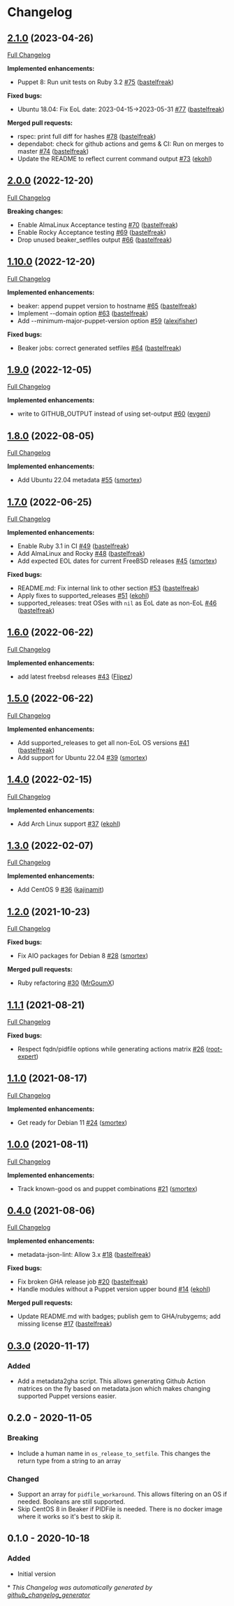 # Changelog

## [2.1.0](https://github.com/voxpupuli/puppet_metadata/tree/2.1.0) (2023-04-26)

[Full Changelog](https://github.com/voxpupuli/puppet_metadata/compare/2.0.0...2.1.0)

**Implemented enhancements:**

- Puppet 8: Run unit tests on Ruby 3.2 [\#75](https://github.com/voxpupuli/puppet_metadata/pull/75) ([bastelfreak](https://github.com/bastelfreak))

**Fixed bugs:**

- Ubuntu 18.04: Fix EoL date: 2023-04-15-\>2023-05-31 [\#77](https://github.com/voxpupuli/puppet_metadata/pull/77) ([bastelfreak](https://github.com/bastelfreak))

**Merged pull requests:**

- rspec: print full diff for hashes [\#78](https://github.com/voxpupuli/puppet_metadata/pull/78) ([bastelfreak](https://github.com/bastelfreak))
- dependabot: check for github actions and gems & CI: Run on merges to master [\#74](https://github.com/voxpupuli/puppet_metadata/pull/74) ([bastelfreak](https://github.com/bastelfreak))
- Update the README to reflect current command output [\#73](https://github.com/voxpupuli/puppet_metadata/pull/73) ([ekohl](https://github.com/ekohl))

## [2.0.0](https://github.com/voxpupuli/puppet_metadata/tree/2.0.0) (2022-12-20)

[Full Changelog](https://github.com/voxpupuli/puppet_metadata/compare/1.10.0...2.0.0)

**Breaking changes:**

- Enable AlmaLinux Acceptance testing [\#70](https://github.com/voxpupuli/puppet_metadata/pull/70) ([bastelfreak](https://github.com/bastelfreak))
- Enable Rocky Acceptance testing [\#69](https://github.com/voxpupuli/puppet_metadata/pull/69) ([bastelfreak](https://github.com/bastelfreak))
- Drop unused beaker\_setfiles output [\#66](https://github.com/voxpupuli/puppet_metadata/pull/66) ([bastelfreak](https://github.com/bastelfreak))

## [1.10.0](https://github.com/voxpupuli/puppet_metadata/tree/1.10.0) (2022-12-20)

[Full Changelog](https://github.com/voxpupuli/puppet_metadata/compare/1.9.0...1.10.0)

**Implemented enhancements:**

- beaker: append puppet version to hostname [\#65](https://github.com/voxpupuli/puppet_metadata/pull/65) ([bastelfreak](https://github.com/bastelfreak))
- Implement --domain option [\#63](https://github.com/voxpupuli/puppet_metadata/pull/63) ([bastelfreak](https://github.com/bastelfreak))
- Add --minimum-major-puppet-version option [\#59](https://github.com/voxpupuli/puppet_metadata/pull/59) ([alexjfisher](https://github.com/alexjfisher))

**Fixed bugs:**

- Beaker jobs: correct generated setfiles [\#64](https://github.com/voxpupuli/puppet_metadata/pull/64) ([bastelfreak](https://github.com/bastelfreak))

## [1.9.0](https://github.com/voxpupuli/puppet_metadata/tree/1.9.0) (2022-12-05)

[Full Changelog](https://github.com/voxpupuli/puppet_metadata/compare/1.8.0...1.9.0)

**Implemented enhancements:**

- write to GITHUB\_OUTPUT instead of using set-output [\#60](https://github.com/voxpupuli/puppet_metadata/pull/60) ([evgeni](https://github.com/evgeni))

## [1.8.0](https://github.com/voxpupuli/puppet_metadata/tree/1.8.0) (2022-08-05)

[Full Changelog](https://github.com/voxpupuli/puppet_metadata/compare/1.7.0...1.8.0)

**Implemented enhancements:**

- Add Ubuntu 22.04 metadata [\#55](https://github.com/voxpupuli/puppet_metadata/pull/55) ([smortex](https://github.com/smortex))

## [1.7.0](https://github.com/voxpupuli/puppet_metadata/tree/1.7.0) (2022-06-25)

[Full Changelog](https://github.com/voxpupuli/puppet_metadata/compare/1.6.0...1.7.0)

**Implemented enhancements:**

- Enable Ruby 3.1 in CI [\#49](https://github.com/voxpupuli/puppet_metadata/pull/49) ([bastelfreak](https://github.com/bastelfreak))
- Add AlmaLinux and Rocky [\#48](https://github.com/voxpupuli/puppet_metadata/pull/48) ([bastelfreak](https://github.com/bastelfreak))
- Add expected EOL dates for current FreeBSD releases [\#45](https://github.com/voxpupuli/puppet_metadata/pull/45) ([smortex](https://github.com/smortex))

**Fixed bugs:**

- README.md: Fix internal link to other section [\#53](https://github.com/voxpupuli/puppet_metadata/pull/53) ([bastelfreak](https://github.com/bastelfreak))
- Apply fixes to supported\_releases [\#51](https://github.com/voxpupuli/puppet_metadata/pull/51) ([ekohl](https://github.com/ekohl))
- supported\_releases: treat OSes with `nil` as EoL date as non-EoL [\#46](https://github.com/voxpupuli/puppet_metadata/pull/46) ([bastelfreak](https://github.com/bastelfreak))

## [1.6.0](https://github.com/voxpupuli/puppet_metadata/tree/1.6.0) (2022-06-22)

[Full Changelog](https://github.com/voxpupuli/puppet_metadata/compare/1.5.0...1.6.0)

**Implemented enhancements:**

- add latest freebsd releases [\#43](https://github.com/voxpupuli/puppet_metadata/pull/43) ([Flipez](https://github.com/Flipez))

## [1.5.0](https://github.com/voxpupuli/puppet_metadata/tree/1.5.0) (2022-06-22)

[Full Changelog](https://github.com/voxpupuli/puppet_metadata/compare/1.4.0...1.5.0)

**Implemented enhancements:**

- Add supported\_releases to get all non-EoL OS versions [\#41](https://github.com/voxpupuli/puppet_metadata/pull/41) ([bastelfreak](https://github.com/bastelfreak))
- Add support for Ubuntu 22.04 [\#39](https://github.com/voxpupuli/puppet_metadata/pull/39) ([smortex](https://github.com/smortex))

## [1.4.0](https://github.com/voxpupuli/puppet_metadata/tree/1.4.0) (2022-02-15)

[Full Changelog](https://github.com/voxpupuli/puppet_metadata/compare/1.3.0...1.4.0)

**Implemented enhancements:**

- Add Arch Linux support [\#37](https://github.com/voxpupuli/puppet_metadata/pull/37) ([ekohl](https://github.com/ekohl))

## [1.3.0](https://github.com/voxpupuli/puppet_metadata/tree/1.3.0) (2022-02-07)

[Full Changelog](https://github.com/voxpupuli/puppet_metadata/compare/1.2.0...1.3.0)

**Implemented enhancements:**

- Add CentOS 9 [\#36](https://github.com/voxpupuli/puppet_metadata/pull/36) ([kajinamit](https://github.com/kajinamit))

## [1.2.0](https://github.com/voxpupuli/puppet_metadata/tree/1.2.0) (2021-10-23)

[Full Changelog](https://github.com/voxpupuli/puppet_metadata/compare/1.1.1...1.2.0)

**Fixed bugs:**

- Fix AIO packages for Debian 8 [\#28](https://github.com/voxpupuli/puppet_metadata/pull/28) ([smortex](https://github.com/smortex))

**Merged pull requests:**

- Ruby refactoring [\#30](https://github.com/voxpupuli/puppet_metadata/pull/30) ([MrGoumX](https://github.com/MrGoumX))

## [1.1.1](https://github.com/voxpupuli/puppet_metadata/tree/1.1.1) (2021-08-21)

[Full Changelog](https://github.com/voxpupuli/puppet_metadata/compare/1.1.0...1.1.1)

**Fixed bugs:**

- Respect fqdn/pidfile options while generating actions matrix [\#26](https://github.com/voxpupuli/puppet_metadata/pull/26) ([root-expert](https://github.com/root-expert))

## [1.1.0](https://github.com/voxpupuli/puppet_metadata/tree/1.1.0) (2021-08-17)

[Full Changelog](https://github.com/voxpupuli/puppet_metadata/compare/1.0.0...1.1.0)

**Implemented enhancements:**

- Get ready for Debian 11 [\#24](https://github.com/voxpupuli/puppet_metadata/pull/24) ([smortex](https://github.com/smortex))

## [1.0.0](https://github.com/voxpupuli/puppet_metadata/tree/1.0.0) (2021-08-11)

[Full Changelog](https://github.com/voxpupuli/puppet_metadata/compare/0.4.0...1.0.0)

**Implemented enhancements:**

- Track known-good os and puppet combinations [\#21](https://github.com/voxpupuli/puppet_metadata/pull/21) ([smortex](https://github.com/smortex))

## [0.4.0](https://github.com/voxpupuli/puppet_metadata/tree/0.4.0) (2021-08-06)

[Full Changelog](https://github.com/voxpupuli/puppet_metadata/compare/0.3.0...0.4.0)

**Implemented enhancements:**

- metadata-json-lint: Allow 3.x [\#18](https://github.com/voxpupuli/puppet_metadata/pull/18) ([bastelfreak](https://github.com/bastelfreak))

**Fixed bugs:**

- Fix broken GHA release job [\#20](https://github.com/voxpupuli/puppet_metadata/pull/20) ([bastelfreak](https://github.com/bastelfreak))
- Handle modules without a Puppet version upper bound [\#14](https://github.com/voxpupuli/puppet_metadata/pull/14) ([ekohl](https://github.com/ekohl))

**Merged pull requests:**

- Update README.md with badges; publish gem to GHA/rubygems; add missing license [\#17](https://github.com/voxpupuli/puppet_metadata/pull/17) ([bastelfreak](https://github.com/bastelfreak))

## [0.3.0](https://github.com/voxpupuli/puppet_metadata/tree/0.3.0) (2020-11-17)
### Added
- Add a metadata2gha script. This allows generating Github Action matrices on the fly based on metadata.json which makes changing supported Puppet versions easier.

## 0.2.0 - 2020-11-05
### Breaking
- Include a human name in `os_release_to_setfile`. This changes the return type from a string to an array

### Changed
- Support an array for `pidfile_workaround`. This allows filtering on an OS if needed. Booleans are still supported.
- Skip CentOS 8 in Beaker if PIDFile is needed. There is no docker image where it works so it's best to skip it.

## 0.1.0 - 2020-10-18
### Added
- Initial version


\* *This Changelog was automatically generated by [github_changelog_generator](https://github.com/github-changelog-generator/github-changelog-generator)*
